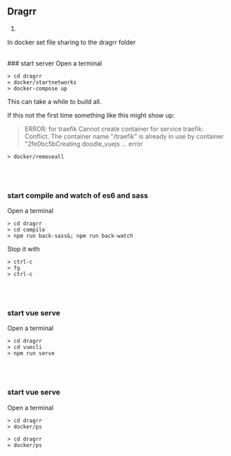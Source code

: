 
## Dragrr

1.
In docker set file sharing to the dragrr folder


<br>
### start server
Open a terminal

```
> cd dragrr 
> docker/startnetworks
> docker-compose up
```

This can take a while to build all.


If this not the first time something like this might show up:

> ERROR: for traefik Cannot create container for service traefik: Conflict. 
> The container name "/traefik" is already in use by container "2fe0bc5bCreating doodle_vuejs ... error

```
> docker/removeall
```
<br><br>
### start compile and watch of es6 and sass
Open a terminal

```
> cd dragrr
> cd compile
> npm run back-sass&; npm run back-watch
```
Stop it with

```
> ctrl-c
> fg
> ctrl-c
```
<br><br>
### start vue serve
Open a terminal

```
> cd dragrr
> cd vuecli
> npm run serve
```
<br><br>
### start vue serve
Open a terminal

```
> cd dragrr
> docker/ps
```
```
> cd dragrr
> docker/ps
```